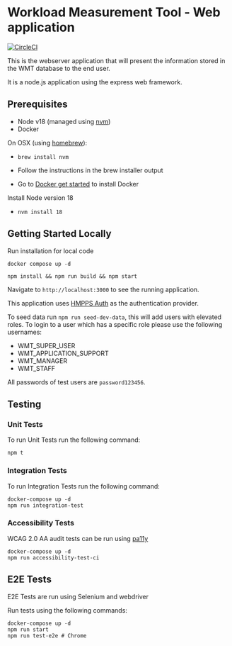 # Workload Measurement Tool - Web application

[![CircleCI](https://circleci.com/gh/ministryofjustice/wmt-web/tree/main.svg?style=svg)](https://circleci.com/gh/ministryofjustice/wmt-web/tree/main)

This is the webserver application that will present the information stored in the WMT database to the end user.

It is a node.js application using the express web framework.

## Prerequisites
- Node v18 (managed using [nvm](https://github.com/creationix/nvm))
- Docker

On OSX (using [homebrew](https://brew.sh/)):

- `brew install nvm`
- Follow the instructions in the brew installer output

- Go to [Docker get started](https://www.docker.com/get-started) to install Docker

Install Node version 18
- `nvm install 18`

## Getting Started Locally

Run installation for local code 
```shell
docker compose up -d

npm install && npm run build && npm start
```

Navigate to `http://localhost:3000` to see the running application.

This application uses [HMPPS Auth](https://github.com/ministryofjustice/hmpps-auth) as the authentication provider.

To seed data run `npm run seed-dev-data`, this will add users with elevated roles. To login to a user which has a specific role please use the following usernames:

- WMT_SUPER_USER
- WMT_APPLICATION_SUPPORT
- WMT_MANAGER
- WMT_STAFF

All passwords of test users are `password123456`.

## Testing

### Unit Tests
To run Unit Tests run the following command:

```
npm t
```

### Integration Tests
To run Integration Tests run the following command:

```
docker-compose up -d
npm run integration-test
```

### Accessibility Tests

WCAG 2.0 AA audit tests can be run using [pa11y](https://github.com/pa11y/pa11y)

```
docker-compose up -d
npm run accessibility-test-ci
```

## E2E Tests

E2E Tests are run using Selenium and webdriver

Run tests using the following commands:

```
docker-compose up -d
npm run start
npm run test-e2e # Chrome
```

